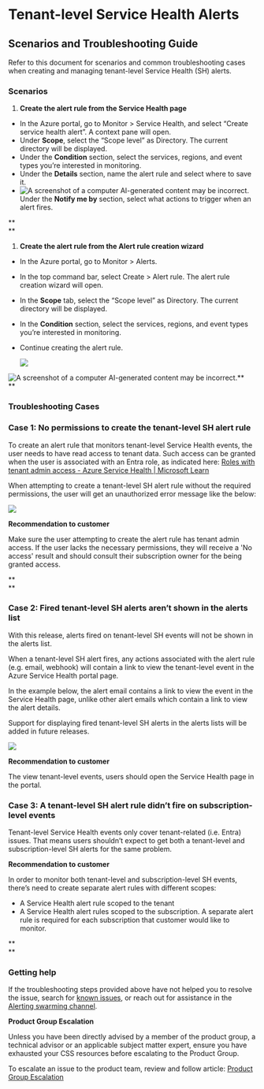 # Tenant-level Service Health Alerts

## Scenarios and Troubleshooting Guide

Refer to this document for scenarios and common troubleshooting cases when creating and managing tenant-level Service Health (SH) alerts.

### **Scenarios**

1.  **Create the alert rule from the Service Health page**
-   In the Azure portal, go to Monitor \> Service Health, and select “Create service health alert”. A context pane will open.
-   Under **Scope**, select the “Scope level” as Directory. The current directory will be displayed.
-   Under the **Condition** section, select the services, regions, and event types you’re interested in monitoring.
-   Under the **Details** section, name the alert rule and select where to save it.
-   ![A screenshot of a computer AI-generated content may be incorrect.](media/3263ad11f8d9c009e9cfe11ad8ebcc74.png)Under the **Notify me by** section, select what actions to trigger when an alert fires.

**  
**

1.  **Create the alert rule from the Alert rule creation wizard**
-   In the Azure portal, go to Monitor \> Alerts.
-   In the top command bar, select Create \> Alert rule. The alert rule creation wizard will open.
-   In the **Scope** tab, select the “Scope level” as Directory. The current directory will be displayed.
-   In the **Condition** section, select the services, regions, and event types you’re interested in monitoring.
-   Continue creating the alert rule.

    ![](media/854d013cd1ead4b44ef098393baa4de4.png)

![A screenshot of a computer AI-generated content may be incorrect.](media/a428a610b496c97e3415c4e694db4363.png)**  
**

### **Troubleshooting Cases**

### **Case 1: No permissions to create the tenant-level SH alert rule**

To create an alert rule that monitors tenant-level Service Health events, the user needs to have read access to tenant data. Such access can be granted when the user is associated with an Entra role, as indicated here: [Roles with tenant admin access - Azure Service Health \| Microsoft Learn](https://learn.microsoft.com/en-us/azure/service-health/admin-access-reference)

When attempting to create a tenant-level SH alert rule without the required permissions, the user will get an unauthorized error message like the below:

![](media/236fc93ce2eb7e1feb00e05495c694ab.png)

**Recommendation to customer**

Make sure the user attempting to create the alert rule has tenant admin access. If the user lacks the necessary permissions, they will receive a 'No access' result and should consult their subscription owner for the being granted access.

**  
**

### **Case 2: Fired tenant-level SH alerts aren’t shown in the alerts list**

With this release, alerts fired on tenant-level SH events will not be shown in the alerts list.

When a tenant-level SH alert fires, any actions associated with the alert rule (e.g. email, webhook) will contain a link to view the tenant-level event in the Azure Service Health portal page.

In the example below, the alert email contains a link to view the event in the Service Health page, unlike other alert emails which contain a link to view the alert details.

Support for displaying fired tenant-level SH alerts in the alerts lists will be added in future releases.

![](media/c381884777750a2192e58783943520ad.png)

**Recommendation to customer**

The view tenant-level events, users should open the Service Health page in the portal.

### **Case 3: A tenant-level SH alert rule didn’t fire on subscription-level events**

Tenant-level Service Health events only cover tenant-related (i.e. Entra) issues. That means users shouldn’t expect to get both a tenant-level and subscription-level SH alerts for the same problem.

**Recommendation to customer**

In order to monitor both tenant-level and subscription-level SH events, there’s need to create separate alert rules with different scopes:

-   A Service Health alert rule scoped to the tenant
-   A Service Health alert rules scoped to the subscription. A separate alert rule is required for each subscription that customer would like to monitor.

**  
**

### **Getting help**

If the troubleshooting steps provided above have not helped you to resolve the issue, search for [known issues](https://supportability.visualstudio.com/AzureMonitor/_search?text=Tags%3A%22AlertsAndActionGroups%22&type=workitem&pageSize=100&filters=Projects%7BAzureMonitor%7DWork%20Item%20Types%7BKnown%20Issue%7DStates%7BPublished%7D), or reach out for assistance in the [Alerting swarming channel](https://teams.microsoft.com/l/channel/19%3aae954770e1b4435eb09d50f8ef9ca366%40thread.tacv2/Alerts%252C%2520Action%2520Groups?groupId=2fb9049b-bc9c-4cca-a900-84f22c86116c&tenantId=72f988bf-86f1-41af-91ab-2d7cd011db47).

**Product Group Escalation**

Unless you have been directly advised by a member of the product group, a technical advisor or an applicable subject matter expert, ensure you have exhausted your CSS resources before escalating to the Product Group.

To escalate an issue to the product team, review and follow article: [Product Group Escalation](https://dev.azure.com/Supportability/AzureMonitor/_wiki/wikis/AzureMonitor.wiki?wikiVersion=GBwikiMaster&pagePath=/Azure%20Monitor/Collaboration%20Guides/Product%20Group%20Escalation)
